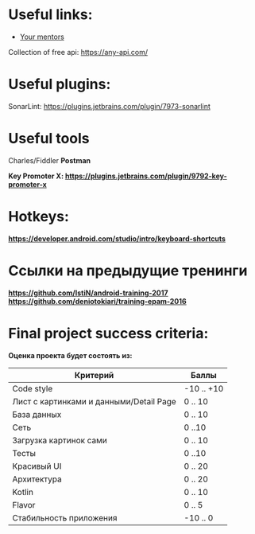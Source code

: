 # Useful links:
- [Your mentors](https://docs.google.com/spreadsheets/d/1eg91p9y_YCM7W3GlDLKIDfyohHzExp0S4jGO9YQVaKI/edit?usp=sharing "Mentors")

Collection of free api: https://any-api.com/

# Useful plugins:
SonarLint: https://plugins.jetbrains.com/plugin/7973-sonarlint

# Useful tools
Charles/Fiddler <b>
Postman

Key Promoter X: https://plugins.jetbrains.com/plugin/9792-key-promoter-x

# Hotkeys:
https://developer.android.com/studio/intro/keyboard-shortcuts

# Ссылки на предыдущие тренинги
https://github.com/IstiN/android-training-2017
https://github.com/deniotokiari/training-epam-2016

# Final project success criteria:
Оценка проекта будет состоять из:

|  Критерий 	|  Баллы 	|
|---	|---	|
| Code style   	                            | -10 .. +10 |
| Лист с картинками и данными/Detail Page  	| 0 .. 10  	 |
| База данных 	                            | 0 .. 10 	 |
| Сеть                                     	| 0 ..10 	   |
| Загрузка картинок сами 	                  | 0 .. 10  	 |
| Тесты  	                                  | 0 ..10     |
| Красивый UI                              	| 0 .. 20 	 |
| Архитектура  	                            | 0 .. 20  	 |
| Kotlin 	                                  | 0 .. 10 	 |
| Flavor 	                                  | 0 .. 5     |
| Стабильность приложения 	                | -10 .. 0   |

